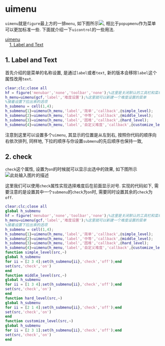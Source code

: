 # uimenu

`uimenu`就是`figure`最上方的一排`menu`, 如下图所示![][1], 
相比于`popupmenu`作为菜单可以更加标准一些.  下面就介绍一下`uicontrol`的一些用法.

[uimenu](#uimenu)</br>
&emsp;[1. Label and Text](#1-label-and-text)</br>

## 1. Label and Text
首先介绍的是菜单的名称设置, 是通过`label`或者`text`, 新的版本会移除`label`这个属性改用`text`. 

```matlab
clear;clc;close all
hf = figure('menubar','none','toolbar','none');%这里是关闭默认的工具栏和菜单
h_menu=uimenu(gcf,'label','难度设置');%这里就可以新建一个难度设置的菜单
%接着设置下拉出来的选项
h_submenu = cell(1,4);
h_submenu{1}=uimenu(h_menu,'label','简单','callback',@simple_level);
h_submenu{2}=uimenu(h_menu,'label','中等','callback',@middle_level);
h_submenu{3}=uimenu(h_menu,'label','困难','callback',@hard_level);
h_submenu{4}=uimenu(h_menu,'label','自定义难度','callback',@customize_level);
```
注意到这里可以设置多个`uimenu`, 其显示的位置是从左到右, 按照你代码的顺序向右依次排列, 同样地, 下拉的顺序与你设置`submenu`的先后顺序也保持一致, 

## 2. check
`check`这个属性, 设置为`on`的时候就可以显示出选中的效果, 如下图所示
![此处输入图片的描述][2]

这里我们可以使用`check`属性实现选择难度后在前面显示对号. 实现的代码如下, 需要注意的是设置其中一个`submenu`的`check`为`on`时, 需要同时设置其余的`check`为`off`.
```matlab
clear;clc;close all
global h_submenu
hf = figure('menubar','none','toolbar','none');%这里是关闭默认的工具栏和菜单
h_menu=uimenu(gcf,'label','难度设置');%这里就可以新建一个难度设置的菜单
%接着设置下拉出来的选项
h_submenu = cell(1,4);
h_submenu{1}=uimenu(h_menu,'label','简单','callback',@simple_level);
h_submenu{2}=uimenu(h_menu,'label','中等','callback',@middle_level);
h_submenu{3}=uimenu(h_menu,'label','困难','callback',@hard_level);
h_submenu{4}=uimenu(h_menu,'label','自定义难度','callback',@customize_level);
function simple_level(src,~)
global h_submenu
for ii = [2 3 4];set(h_submenu{ii},'check','off');end
set(src,'check','on')
end
function middle_level(src,~)
global h_submenu
for ii = [1 3 4];set(h_submenu{ii},'check','off');end
set(src,'check','on')
end
function hard_level(src,~)
global h_submenu
for ii = [2 1 4];set(h_submenu{ii},'check','off');end
set(src,'check','on')
end
function customize_level(src,~)
global h_submenu
for ii = [2 3 1];set(h_submenu{ii},'check','off');end
set(src,'check','on')
end
```

  [1]: https://raw.githubusercontent.com/ChangChunHe/Minesweeper/master/figure-uimenu.png
  [2]: https://raw.githubusercontent.com/ChangChunHe/Minesweeper/master/figure/uimenu_check.png
